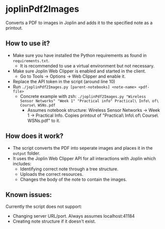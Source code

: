 # joplinPdf2Images
Converts a PDF to images in Joplin and adds it to the specified note as a printout.

## How to use it?
- Make sure you have installed the Python requirements as found in `requirements.txt`.
    - It is recommended to use a virtual environment but not necessary.
- Make sure Joplin Web Clipper is enabled and started in the client.
    - Go to Tools -> Options -> Web Clipper and enable it.
- Replace the API token in the script (around line 10)
- Run `./joplinPdf2Images.py [parent-notebooks] <note-name> <pdf-file>`
    - Concrete example with zsh: `./joplinPdf2Images.py "Wireless Sensor Networks" "Week 1" "Practical info" Practical\ Info\ of\ Course\ WSNs.pdf`
        - Assumes notebook structure: Wireless Sensor Networks -> Week 1 -> Practical Info. Copies printout of "Practical\ Info\ of\ Course\ WSNs.pdf" to it.

## How does it work?
- The script converts the PDF into seperate images and places it in the `output` folder.
- It uses the Joplin Web Clipper API for all interactions with Joplin which includes:
    - Identifying correct note through a tree structure.
    - Uploads the correct resources.
    - Changes the body of the note to contain the images.

## Known issues:
Currently the script does not support:
- Changing server URL/port. Always assumes localhost:41184
- Creating note structure if it doesn't exist.